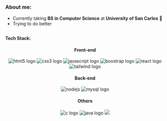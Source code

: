 #
### About me:
- Currently taking **BS in Computer Science** at **University of San Carlos** 🔰
- Trying to do better 
##

<b>Tech Stack: </b>
<div align="center">
    
#### Front-end
<div>
    <img src="https://img.shields.io/badge/HTML5-E34F26?logo=html5&logoColor=white&style=for-the-badge" alt="html5 logo"/>
    <img src="https://img.shields.io/badge/CSS3-1572B6?logo=css3&logoColor=white&style=for-the-badge" alt="css3 logo"/>
    <img src="https://img.shields.io/badge/JavaScript-F7DF1E?logo=javascript&logoColor=black&style=for-the-badge" alt="javascript logo"/>
    <img src="https://img.shields.io/badge/Bootstrap-563D7C?style=for-the-badge&logo=bootstrap&logoColor=white" alt="boostrap logo">
    <img src="https://img.shields.io/badge/react-%2320232a.svg?style=for-the-badge&logo=react&logoColor=%2361DAFB" alt="react logo">
    <img src="https://img.shields.io/badge/tailwindcss-%2338B2AC.svg?style=for-the-badge&logo=tailwind-css&logoColor=white" alt="tailwind logo">
</div>

#### Back-end
<div>
    <img src="https://img.shields.io/badge/Node.js-339933?logo=nodedotjs&logoColor=white&style=for-the-badge" alt="nodejs"/>
    <img src="https://img.shields.io/badge/MySQL-005C84?style=for-the-badge&logo=mysql&logoColor=white" alt="mysql logo">
</div>

#### Others
<div>
    <img src="https://img.shields.io/badge/C-00599C?style=for-the-badge&logo=c&logoColor=white" alt="c logo">
    <img src="https://img.shields.io/badge/java-%23ED8B00.svg?style=for-the-badge&logo=openjdk&logoColor=white" alt="java logo">
    <img src="https://img.shields.io/badge/figma-%23F24E1E.svg?style=for-the-badge&logo=figma&logoColor=white)">
</div>
</div>
